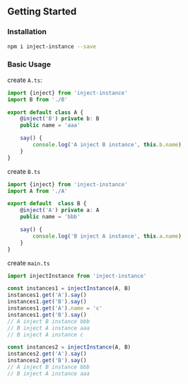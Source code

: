 ## Getting Started

### Installation

```bash
npm i inject-instance --save
```

### Basic Usage

create `A.ts`:

```typescript
import {inject} from 'inject-instance'
import B from './B'

export default class A {
    @inject('B') private b: B
    public name = 'aaa'

    say() {
        console.log('A inject B instance', this.b.name)
    }
}
```

create `B.ts`

```typescript
import {inject} from 'inject-instance'
import A from './A'

export default  class B {
    @inject('A') private a: A
    public name = 'bbb'

    say() {
        console.log('B inject A instance', this.a.name)
    }
}
```

create `main.ts`

```typescript
import injectInstance from 'inject-instance'

const instances1 = injectInstance(A, B)
instances1.get('A').say()
instances1.get('B').say()
instances1.get('A').name = 'c'
instances1.get('B').say()
// A inject B instance bbb
// B inject A instance aaa
// B inject A instance c

const instances2 = injectInstance(A, B)
instances2.get('A').say()
instances2.get('B').say()
// A inject B instance bbb
// B inject A instance aaa
```